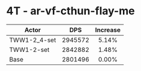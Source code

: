 # 4T - ar-vf-cthun-flay-me
| Actor | DPS | Increase |
|---|:---:|:---:|
|TWW1-2_4-set|2945572|5.14%|
|TWW1-2-set|2842882|1.48%|
|Base|2801496|0.00%|
